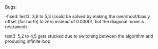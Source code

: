 Bugs:


-fixed: test3: 3,6 to 5,3 (could be solved by making the overshoot/bias y offset (for north) to zero instead of 0.00001, but the diagonal move is restrained)-


test3: 5,2 to 4,5 gets stucked due to switching between the algorithm and producing infinite loop